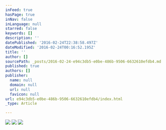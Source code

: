 ```yaml
---
inFeed: true
hasPage: true
inNav: false
inLanguage: null
starred: false
keywords: []
description: ''
datePublished: '2016-02-24T22:38:58.497Z'
dateModified: '2016-02-24T00:16:52.195Z'
title: ''
author: []
sourcePath: _posts/2016-02-24-e94c3db5-e0be-486b-9506-6632610efdb4.md
published: true
authors: []
publisher:
  name: null
  domain: null
  url: null
  favicon: null
url: e94c3db5-e0be-486b-9506-6632610efdb4/index.html
_type: Article

---
```

![](https://the-grid-user-content.s3-us-west-2.amazonaws.com/07d2576f-fbb6-4188-ae2f-16c037a5bc3d.jpg)
![](https://the-grid-user-content.s3-us-west-2.amazonaws.com/9ebe69e1-285d-440d-b1bf-4fa8e8e9e23b.jpg)
![](https://the-grid-user-content.s3-us-west-2.amazonaws.com/dc2bc376-3db9-4735-8a62-ec0a2a9dab9c.jpg)